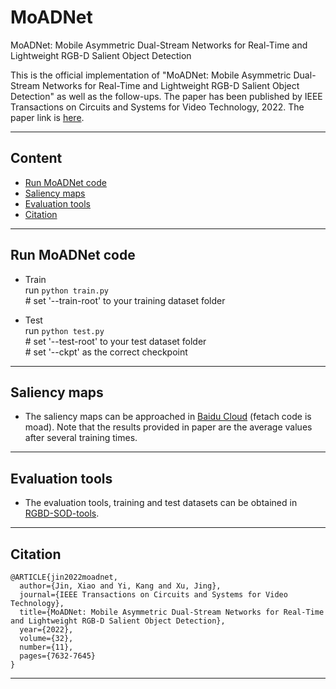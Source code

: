 # MoADNet
MoADNet: Mobile Asymmetric Dual-Stream Networks for Real-Time and Lightweight RGB-D Salient Object Detection

This is the official implementation of "MoADNet: Mobile Asymmetric Dual-Stream Networks for Real-Time and Lightweight RGB-D Salient Object Detection" as well as the follow-ups. The paper has been published by IEEE Transactions on Circuits and Systems for Video Technology, 2022. The paper link is [here](https://ieeexplore.ieee.org/document/9789193).
****

## Content
* [Run MoADNet code](#Run-MoADNet-code)
* [Saliency maps](#Saliency-maps)
* [Evaluation tools](#Evaluation-tools)
* [Citation](#Citation)
****

## Run MoADNet code
- Train <br>
  run `python train.py` <br>
  \# set '--train-root' to your training dataset folder
  
- Test <br>
  run `python test.py` <br>
  \# set '--test-root' to your test dataset folder <br>
  \# set '--ckpt' as the correct checkpoint <br>
****

## Saliency maps
  - The saliency maps can be approached in [Baidu Cloud](https://pan.baidu.com/s/1SXAC1DtgeuyQ_WxlyI9VeQ) (fetach code is moad). Note that the results provided in paper are the average values after several training times.
****

## Evaluation tools
- The evaluation tools, training and test datasets can be obtained in [RGBD-SOD-tools](https://github.com/kingkung2016/RGBD-SOD-tools).
****

## Citation
```
@ARTICLE{jin2022moadnet,
  author={Jin, Xiao and Yi, Kang and Xu, Jing},
  journal={IEEE Transactions on Circuits and Systems for Video Technology}, 
  title={MoADNet: Mobile Asymmetric Dual-Stream Networks for Real-Time and Lightweight RGB-D Salient Object Detection}, 
  year={2022},
  volume={32},
  number={11},
  pages={7632-7645}
}
```
****


